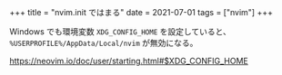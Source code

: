 +++
title = "nvim.init ではまる"
date = 2021-07-01
tags = ["nvim"]
+++

Windows でも環境変数 `XDG_CONFIG_HOME` を設定していると、 `%USERPROFILE%/AppData/Local/nvim` が無効になる。

<https://neovim.io/doc/user/starting.html#$XDG_CONFIG_HOME>
